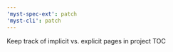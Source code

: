 ```yaml
---
'myst-spec-ext': patch
'myst-cli': patch
---
```


Keep track of implicit vs. explicit pages in project TOC
